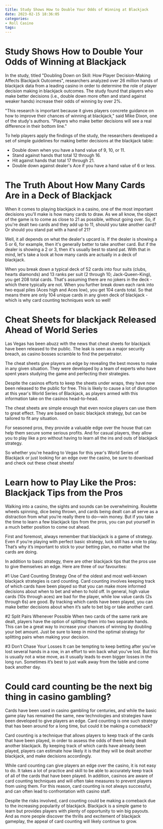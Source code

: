 ```yaml
---
title: Study Shows How to Double Your Odds of Winning at Blackjack 
date: 2023-02-15 18:36:05
categories:
- Roll Casino
tags:
---
```



#  Study Shows How to Double Your Odds of Winning at Blackjack 

In the study, titled "Doubling Down on Skill: How Player Decision-Making Affects Blackjack Outcomes", researchers analyzed over 26 million hands of blackjack data from a leading casino in order to determine the role of player decision making in blackjack outcomes. The study found that players who make better decisions (i.e., double down more often and stand against weaker hands) increase their odds of winning by over 2%.

"This research is important because it gives players concrete guidance on how to improve their chances of winning at blackjack," said Mike Dixon, one of the study's authors. "Players who make better decisions will see a real difference in their bottom line."

To help players apply the findings of the study, the researchers developed a set of simple guidelines for making better decisions at the blackjack table:

- Double down when you have a hand value of 9, 10, or 11.
- Stand against hands that total 12 through 16.
- Hit against hands that total 17 through 21.
- Double down against dealer's Ace if you have a hand value of 6 or less.

#  The Truth About How Many Cards Are in a Deck of Blackjack 

When it comes to playing blackjack in a casino, one of the most important decisions you'll make is how many cards to draw. As we all know, the object of the game is to come as close to 21 as possible, without going over. So, if you're dealt two cards and they add up to 11, should you take another card? Or should you stand pat with a hand of 21?

Well, it all depends on what the dealer's upcard is. If the dealer is showing a 5 or 6, for example, then it's generally better to take another card. But if the dealer is showing a 2 or 3, then it's usually best to stand pat. With that in mind, let's take a look at how many cards are actually in a deck of blackjack.

When you break down a typical deck of 52 cards into four suits (clubs, hearts diamonds) and 13 ranks per suit (2 through 10; Jack-Queen-King), you get 208 total cards. That's assuming there are no jokers in the deck - which there typically are not. When you further break down each rank into two equal piles (Aces high and Aces low), you get 104 cards total. So that means there are only 104 unique cards in any given deck of blackjack - which is why card counting techniques work so well!

#  Cheat Sheets for blackjack Released Ahead of World Series 

Las Vegas has been abuzz with the news that cheat sheets for blackjack have been released to the public. The leak is seen as a major security breach, as casino bosses scramble to find the perpetrator. 

The cheat sheets give players an edge by revealing the best moves to make in any given situation. They were developed by a team of experts who have spent years studying the game and perfecting their strategies. 

Despite the casinos efforts to keep the sheets under wraps, they have now been released to the public for free. This is likely to cause a lot of disruption at this year's World Series of Blackjack, as players armed with this information take on the casinos head-to-head. 

The cheat sheets are simple enough that even novice players can use them to great effect. They are based on basic blackjack strategy, but can be tailored to fit any situation. 

For seasoned pros, they provide a valuable edge over the house that can help them secure some serious profits. And for casual players, they allow you to play like a pro without having to learn all the ins and outs of blackjack strategy. 

So whether you're heading to Vegas for this year's World Series of Blackjack or just looking for an edge over the casino, be sure to download and check out these cheat sheets!

#  Learn how to Play Like the Pros: Blackjack Tips from the Pros 

Walking into a casino, the sights and sounds can be overwhelming. Roulette wheels spinning, dice being thrown, and cards being dealt can all serve as a distraction from what you’re really there to do—win money. But if you take the time to learn a few blackjack tips from the pros, you can put yourself in a much better position to come out ahead.

First and foremost, always remember that blackjack is a game of strategy. Even if you’re playing with perfect basic strategy, luck still has a role to play. That’s why it’s important to stick to your betting plan, no matter what the cards are doing.

In addition to basic strategy, there are other blackjack tips that the pros use to give themselves an edge. Here are three of our favourites:

#1 Use Card Counting Strategy
One of the oldest and most well-known blackjack strategies is card counting. Card counting involves keeping track of which cards have been played so that you can make more informed decisions about when to bet and when to hold off. In general, high value cards (10s through aces) are bad for the player, while low value cards (2s through 6s) are good. By tracking which cards have been played, you can make better decisions about when it’s safe to bet big or take another card.

#2 Split Pairs Whenever Possible
When two cards of the same rank are dealt, players have the option of splitting them into two separate hands. This can be a great way to increase your chances of winning by doubling your bet amount. Just be sure to keep in mind the optimal strategy for splitting pairs when making your decision.

#3 Don’t Chase Your Losses
It can be tempting to keep betting after you’ve lost several hands in a row, in an effort to win back what you’ve lost. But this is usually not a wise move, as it usually leads to even bigger losses in the long run. Sometimes it’s best to just walk away from the table and come back another day.

#  Could card counting be the next big thing in casino gambling?

Cards have been used in casino gambling for centuries, and while the basic game play has remained the same, new technologies and strategies have been developed to give players an edge. Card counting is one such strategy that has been around for a long time, but could it be making a comeback?

Card counting is a technique that allows players to keep track of the cards that have been played, in order to assess the odds of them being dealt another blackjack. By keeping track of which cards have already been played, players can estimate how likely it is that they will be dealt another blackjack, and make decisions accordingly.

While card counting can give players an edge over the casino, it is not easy to do. It takes a lot of practice and skill to be able to accurately keep track of all of the cards that have been played. In addition, casinos are aware of card counting techniques and will often take measures to prevent players from using them. For this reason, card counting is not always successful, and can often lead to confrontation with casino staff.

Despite the risks involved, card counting could be making a comeback due to the increasing popularity of blackjack. Blackjack is a simple game to learn but provides players with plenty of opportunity to win big payouts. And as more people discover the thrills and excitement of blackjack gameplay, the appeal of card counting will likely continue to grow.